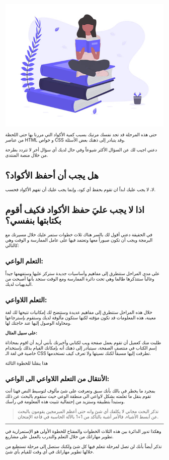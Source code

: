 ![لا داعي للحفظ](assets/1.jpg) 

حتى هذه المرحلة قد تجد نفسك مرتبك بسبب كمية الأكواد التي مررنا بها حتى اللحظة من عناصر HTML و خواص CSS وقد يتبادر إلى ذهنك بعض الأسئلة. 

دعني اجيب لك عن السؤال الأكثر شيوعاً وفي حال لديك أي سؤال أخر لا تتردد بطرحة من خلال منصة المنتدى.

# هل يجب أن أحفظ الأكواد؟

لا، لا يجب عليك ابداً ان تقوم بحفظ أي كود، وإنما يجب عليك أن تفهم الأكواد فحسب.

# اذا لا يجب عليَ حفظ الأكواد فكيف أقوم بكتابتها بنفسي؟

في الحقيقة دعني أقول لك بالسر هناك ثلاث خطوات ستمر عليك خلال مسيرتك مع البرمجة ويجب أن تكون صبوراً معها وتعتمد فيها على عامل الممارسة و الوقت وهي كالتالي:

## التعلم الواعي:
على مدى المراحل ستتطرق إلى مفاهيم وأساسيات جديدة ستركز عليها وستفهمها جيداً وغالباً ستتذكرها طالما وهي تحت دائرة الممارسة ومع الوقت ستجد بأنها أصبحت من البديهيات لديك.

## التعلم اللاواعي:
 خلال هذه المراحل ستتطرق إلى مفاهيم عديدة وستتضح لك إمكانيات تتيحها لك لغة معينة، هذه المعلومات قد تكون مؤقته لكنها ستكون مألوفة لديك وستقوم بإسترجاعها ومحاولة الوصول إليها عند حاجتك لها. 

**على سبيل المثال:**

طلبت منك كعميل أن تقوم بعمل صفحة ويب لكتابي وأخبرتك بأنني أريد أن اقوم بمحاذاة إسم الكتاب في منتصف الصفحة، سيتبادر إلى ذهنك أنه بإمكانك القيام بذلك بإستخدام خاصية في لغة الـ CSS تطرقت إليها مسبقاً لكنك نسيتها ولا تعرف كيف تستخدمها.

هذا ينقلنا للخطوة الثالثة

## الأنتقال من التعلم اللاواعي الى الواعي:

بمجرد ما يخطر في بالك بأنك سبق وتعرفت على شئ مألوف لتوسيط النص فهنا أنت تقوم بنقل ما تعلمته بشكل لاواعي الى منطقة الوعي حيث ستقوم بالبحث عن ذلك وستبدأ بتطبيقة وستزيد من إحتمالية تثبيت هذه المعلومة في رأسك.

> تذكر البحث مجاني لا يكلفك أي شئ وانه حتى أعظم المبرمجين يقومون بالبحث عن أبسط الأشياء، فالأمر أشبة بالتأكد من 1+1 بالآلة الحاسبة في قاعة الإمتحان.


---

وهكذا تدور الدائرة بين هذه الثلاث الخطوات والمفتاح للخطوة الأولى هو الإستمرارية في تطوير مهاراتك من خلال التعلم والتدرب بالعمل على مشاريع.

تذكر أيضاً بأنك لن تصل لمرحلة تتعلم فيها كل شئ ولكنك ستصل إلى مرحلة تستطيع من خلالها تطوير مهاراتك في أي وقت للقيام بأي شئ.
